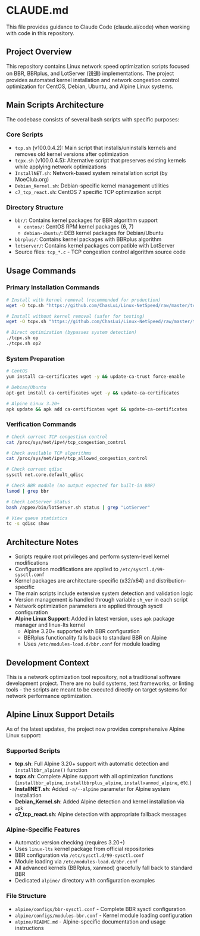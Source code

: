 # CLAUDE.md

This file provides guidance to Claude Code (claude.ai/code) when working with code in this repository.

## Project Overview

This repository contains Linux network speed optimization scripts focused on BBR, BBRplus, and LotServer (锐速) implementations. The project provides automated kernel installation and network congestion control optimization for CentOS, Debian, Ubuntu, and Alpine Linux systems.

## Main Scripts Architecture

The codebase consists of several bash scripts with specific purposes:

### Core Scripts
- `tcp.sh` (v100.0.4.2): Main script that installs/uninstalls kernels and removes old kernel versions after optimization
- `tcpx.sh` (v100.0.4.5): Alternative script that preserves existing kernels while applying network optimizations
- `InstallNET.sh`: Network-based system reinstallation script (by MoeClub.org)
- `Debian_Kernel.sh`: Debian-specific kernel management utilities
- `c7_tcp_react.sh`: CentOS 7 specific TCP optimization script

### Directory Structure
- `bbr/`: Contains kernel packages for BBR algorithm support
  - `centos/`: CentOS RPM kernel packages (6, 7) 
  - `debian-ubuntu/`: DEB kernel packages for Debian/Ubuntu
- `bbrplus/`: Contains kernel packages with BBRplus algorithm
- `lotserver/`: Contains kernel packages compatible with LotServer
- Source files: `tcp_*.c` - TCP congestion control algorithm source code

## Usage Commands

### Primary Installation Commands
```bash
# Install with kernel removal (recommended for production)
wget -O tcp.sh "https://github.com/ChasLui/Linux-NetSpeed/raw/master/tcp.sh" && chmod +x tcp.sh && ./tcp.sh

# Install without kernel removal (safer for testing)
wget -O tcpx.sh "https://github.com/ChasLui/Linux-NetSpeed/raw/master/tcpx.sh" && chmod +x tcpx.sh && ./tcpx.sh

# Direct optimization (bypasses system detection)
./tcpx.sh op
./tcpx.sh op2
```

### System Preparation
```bash
# CentOS
yum install ca-certificates wget -y && update-ca-trust force-enable

# Debian/Ubuntu  
apt-get install ca-certificates wget -y && update-ca-certificates

# Alpine Linux 3.20+
apk update && apk add ca-certificates wget && update-ca-certificates
```

### Verification Commands
```bash
# Check current TCP congestion control
cat /proc/sys/net/ipv4/tcp_congestion_control

# Check available TCP algorithms
cat /proc/sys/net/ipv4/tcp_allowed_congestion_control

# Check current qdisc
sysctl net.core.default_qdisc

# Check BBR module (no output expected for built-in BBR)
lsmod | grep bbr

# Check LotServer status
bash /appex/bin/lotServer.sh status | grep "LotServer"

# View queue statistics
tc -s qdisc show
```

## Architecture Notes

- Scripts require root privileges and perform system-level kernel modifications
- Configuration modifications are applied to `/etc/sysctl.d/99-sysctl.conf`
- Kernel packages are architecture-specific (x32/x64) and distribution-specific
- The main scripts include extensive system detection and validation logic
- Version management is handled through variable `sh_ver` in each script
- Network optimization parameters are applied through sysctl configuration
- **Alpine Linux Support**: Added in latest version, uses `apk` package manager and linux-lts kernel
  - Alpine 3.20+ supported with BBR configuration
  - BBRplus functionality falls back to standard BBR on Alpine
  - Uses `/etc/modules-load.d/bbr.conf` for module loading

## Development Context

This is a network optimization tool repository, not a traditional software development project. There are no build systems, test frameworks, or linting tools - the scripts are meant to be executed directly on target systems for network performance optimization.

## Alpine Linux Support Details

As of the latest updates, the project now provides comprehensive Alpine Linux support:

### Supported Scripts
- **tcp.sh**: Full Alpine 3.20+ support with automatic detection and `installbbr_alpine()` function
- **tcpx.sh**: Complete Alpine support with all optimization functions (`installbbr_alpine`, `installbbrplus_alpine`, `installxanmod_alpine`, etc.)
- **InstallNET.sh**: Added `-a/--alpine` parameter for Alpine system installation
- **Debian_Kernel.sh**: Added Alpine detection and kernel installation via `apk`
- **c7_tcp_react.sh**: Alpine detection with appropriate fallback messages

### Alpine-Specific Features
- Automatic version checking (requires 3.20+)
- Uses `linux-lts` kernel package from official repositories
- BBR configuration via `/etc/sysctl.d/99-sysctl.conf`
- Module loading via `/etc/modules-load.d/bbr.conf`  
- All advanced kernels (BBRplus, xanmod) gracefully fall back to standard BBR
- Dedicated `alpine/` directory with configuration examples

### File Structure
- `alpine/configs/bbr-sysctl.conf` - Complete BBR sysctl configuration
- `alpine/configs/modules-bbr.conf` - Kernel module loading configuration  
- `alpine/README.md` - Alpine-specific documentation and usage instructions